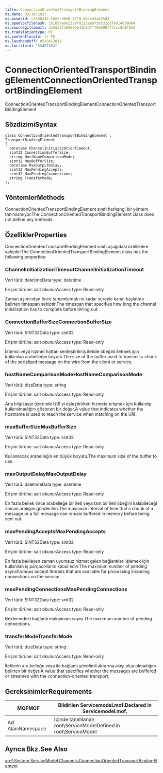 ```yaml
---
title: ConnectionOrientedTransportBindingElement
ms.date: 03/30/2017
ms.assetid: c1308313-f0e2-49e6-977d-6b4ce9ad35d1
ms.openlocfilehash: 3b1055e6e2329fd213ae973ad32cdf8014d30a04
ms.sourcegitcommit: 3d5d33f384eeba41b2dff79d096f47ccc8d8f03d
ms.translationtype: MT
ms.contentlocale: tr-TR
ms.lasthandoff: 05/04/2018
ms.locfileid: "33487454"
---
```

# <a name="connectionorientedtransportbindingelement"></a><span data-ttu-id="e417f-102">ConnectionOrientedTransportBindingElement</span><span class="sxs-lookup"><span data-stu-id="e417f-102">ConnectionOrientedTransportBindingElement</span></span>
<span data-ttu-id="e417f-103">ConnectionOrientedTransportBindingElement</span><span class="sxs-lookup"><span data-stu-id="e417f-103">ConnectionOrientedTransportBindingElement</span></span>  
  
## <a name="syntax"></a><span data-ttu-id="e417f-104">Sözdizimi</span><span class="sxs-lookup"><span data-stu-id="e417f-104">Syntax</span></span>  
  
```  
class ConnectionOrientedTransportBindingElement : TransportBindingElement  
{  
  datetime ChannelInitializationTimeout;  
  sint32 ConnectionBufferSize;  
  string HostNameComparisonMode;  
  sint32 MaxBufferSize;  
  datetime MaxOutputDelay;  
  sint32 MaxPendingAccepts;  
  sint32 MaxPendingConnections;  
  string TransferMode;  
};  
```  
  
## <a name="methods"></a><span data-ttu-id="e417f-105">Yöntemler</span><span class="sxs-lookup"><span data-stu-id="e417f-105">Methods</span></span>  
 <span data-ttu-id="e417f-106">ConnectionOrientedTransportBindingElement sınıfı herhangi bir yöntem tanımlamıyor.</span><span class="sxs-lookup"><span data-stu-id="e417f-106">The ConnectionOrientedTransportBindingElement class does not define any methods.</span></span>  
  
## <a name="properties"></a><span data-ttu-id="e417f-107">Özellikler</span><span class="sxs-lookup"><span data-stu-id="e417f-107">Properties</span></span>  
 <span data-ttu-id="e417f-108">ConnectionOrientedTransportBindingElement sınıfı aşağıdaki özelliklere sahiptir:</span><span class="sxs-lookup"><span data-stu-id="e417f-108">The ConnectionOrientedTransportBindingElement class has the following properties:</span></span>  
  
### <a name="channelinitializationtimeout"></a><span data-ttu-id="e417f-109">ChannelInitializationTimeout</span><span class="sxs-lookup"><span data-stu-id="e417f-109">ChannelInitializationTimeout</span></span>  
 <span data-ttu-id="e417f-110">Veri türü: datetime</span><span class="sxs-lookup"><span data-stu-id="e417f-110">Data type: datetime</span></span>  
  
 <span data-ttu-id="e417f-111">Erişim türüne: salt okunur</span><span class="sxs-lookup"><span data-stu-id="e417f-111">Access type: Read-only</span></span>  
  
 <span data-ttu-id="e417f-112">Zaman aşımından önce tamamlamak ne kadar süreyle kanal başlatma belirten timespan sahiptir.</span><span class="sxs-lookup"><span data-stu-id="e417f-112">The timespan that specifies how long the channel initialization has to complete before timing out.</span></span>  
  
### <a name="connectionbuffersize"></a><span data-ttu-id="e417f-113">ConnectionBufferSize</span><span class="sxs-lookup"><span data-stu-id="e417f-113">ConnectionBufferSize</span></span>  
 <span data-ttu-id="e417f-114">Veri türü: SINT32</span><span class="sxs-lookup"><span data-stu-id="e417f-114">Data type: sint32</span></span>  
  
 <span data-ttu-id="e417f-115">Erişim türüne: salt okunur</span><span class="sxs-lookup"><span data-stu-id="e417f-115">Access type: Read-only</span></span>  
  
 <span data-ttu-id="e417f-116">İstemci veya hizmet hattan serileştirilmiş iletide öbeğini iletmek için kullanılan arabelleğin boyutu.</span><span class="sxs-lookup"><span data-stu-id="e417f-116">The size of the buffer used to transmit a chunk of the serialized message on the wire from the client or service.</span></span>  
  
### <a name="hostnamecomparisonmode"></a><span data-ttu-id="e417f-117">hostNameComparisonMode</span><span class="sxs-lookup"><span data-stu-id="e417f-117">HostNameComparisonMode</span></span>  
 <span data-ttu-id="e417f-118">Veri türü: dize</span><span class="sxs-lookup"><span data-stu-id="e417f-118">Data type: string</span></span>  
  
 <span data-ttu-id="e417f-119">Erişim türüne: salt okunur</span><span class="sxs-lookup"><span data-stu-id="e417f-119">Access type: Read-only</span></span>  
  
 <span data-ttu-id="e417f-120">Ana bilgisayar üzerinde URI'yi eşleştirirken hizmete erişmek için kullanılıp kullanılmadığını gösteren bir değer.</span><span class="sxs-lookup"><span data-stu-id="e417f-120">A value that indicates whether the hostname is used to reach the service when matching on the URI.</span></span>  
  
### <a name="maxbuffersize"></a><span data-ttu-id="e417f-121">maxBufferSize</span><span class="sxs-lookup"><span data-stu-id="e417f-121">MaxBufferSize</span></span>  
 <span data-ttu-id="e417f-122">Veri türü: SINT32</span><span class="sxs-lookup"><span data-stu-id="e417f-122">Data type: sint32</span></span>  
  
 <span data-ttu-id="e417f-123">Erişim türüne: salt okunur</span><span class="sxs-lookup"><span data-stu-id="e417f-123">Access type: Read-only</span></span>  
  
 <span data-ttu-id="e417f-124">Kullanılacak arabelleğin en büyük boyutu.</span><span class="sxs-lookup"><span data-stu-id="e417f-124">The maximum size of the buffer to use.</span></span>  
  
### <a name="maxoutputdelay"></a><span data-ttu-id="e417f-125">maxOutputDelay</span><span class="sxs-lookup"><span data-stu-id="e417f-125">MaxOutputDelay</span></span>  
 <span data-ttu-id="e417f-126">Veri türü: datetime</span><span class="sxs-lookup"><span data-stu-id="e417f-126">Data type: datetime</span></span>  
  
 <span data-ttu-id="e417f-127">Erişim türüne: salt okunur</span><span class="sxs-lookup"><span data-stu-id="e417f-127">Access type: Read-only</span></span>  
  
 <span data-ttu-id="e417f-128">En fazla bellek önce arabelleğe bir ileti veya tam bir ileti öbeğini kalabileceği zaman aralığını gönderilen.</span><span class="sxs-lookup"><span data-stu-id="e417f-128">The maximum interval of time that a chunk of a message or a full message can remain buffered in memory before being sent out.</span></span>  
  
### <a name="maxpendingaccepts"></a><span data-ttu-id="e417f-129">maxPendingAccepts</span><span class="sxs-lookup"><span data-stu-id="e417f-129">MaxPendingAccepts</span></span>  
 <span data-ttu-id="e417f-130">Veri türü: SINT32</span><span class="sxs-lookup"><span data-stu-id="e417f-130">Data type: sint32</span></span>  
  
 <span data-ttu-id="e417f-131">Erişim türüne: salt okunur</span><span class="sxs-lookup"><span data-stu-id="e417f-131">Access type: Read-only</span></span>  
  
 <span data-ttu-id="e417f-132">En fazla bekleyen zaman uyumsuz hizmet gelen bağlantıları işlemek için kullanılan iş parçacıklarını kabul edin.</span><span class="sxs-lookup"><span data-stu-id="e417f-132">The maximum number of pending asynchronous accept threads that are available for processing incoming connections on the service.</span></span>  
  
### <a name="maxpendingconnections"></a><span data-ttu-id="e417f-133">maxPendingConnections</span><span class="sxs-lookup"><span data-stu-id="e417f-133">MaxPendingConnections</span></span>  
 <span data-ttu-id="e417f-134">Veri türü: SINT32</span><span class="sxs-lookup"><span data-stu-id="e417f-134">Data type: sint32</span></span>  
  
 <span data-ttu-id="e417f-135">Erişim türüne: salt okunur</span><span class="sxs-lookup"><span data-stu-id="e417f-135">Access type: Read-only</span></span>  
  
 <span data-ttu-id="e417f-136">Beklemedeki bağlantı maksimum sayısı.</span><span class="sxs-lookup"><span data-stu-id="e417f-136">The maximum number of pending connections.</span></span>  
  
### <a name="transfermode"></a><span data-ttu-id="e417f-137">transferMode</span><span class="sxs-lookup"><span data-stu-id="e417f-137">TransferMode</span></span>  
 <span data-ttu-id="e417f-138">Veri türü: dize</span><span class="sxs-lookup"><span data-stu-id="e417f-138">Data type: string</span></span>  
  
 <span data-ttu-id="e417f-139">Erişim türüne: salt okunur</span><span class="sxs-lookup"><span data-stu-id="e417f-139">Access type: Read-only</span></span>  
  
 <span data-ttu-id="e417f-140">İletilerin ara belleğe veya ile bağlantı yönelimli aktarma akışı olup olmadığını belirten bir değer.</span><span class="sxs-lookup"><span data-stu-id="e417f-140">A value that specifies whether the messages are buffered or streamed with the connection-oriented transport.</span></span>  
  
## <a name="requirements"></a><span data-ttu-id="e417f-141">Gereksinimler</span><span class="sxs-lookup"><span data-stu-id="e417f-141">Requirements</span></span>  
  
|<span data-ttu-id="e417f-142">MOF</span><span class="sxs-lookup"><span data-stu-id="e417f-142">MOF</span></span>|<span data-ttu-id="e417f-143">Bildirilen Servicemodel.mof.</span><span class="sxs-lookup"><span data-stu-id="e417f-143">Declared in Servicemodel.mof.</span></span>|  
|---------|-----------------------------------|  
|<span data-ttu-id="e417f-144">Ad Alanı</span><span class="sxs-lookup"><span data-stu-id="e417f-144">Namespace</span></span>|<span data-ttu-id="e417f-145">İçinde tanımlanan root\ServiceModel</span><span class="sxs-lookup"><span data-stu-id="e417f-145">Defined in root\ServiceModel</span></span>|  
  
## <a name="see-also"></a><span data-ttu-id="e417f-146">Ayrıca Bkz.</span><span class="sxs-lookup"><span data-stu-id="e417f-146">See Also</span></span>  
 <xref:System.ServiceModel.Channels.ConnectionOrientedTransportBindingElement>

